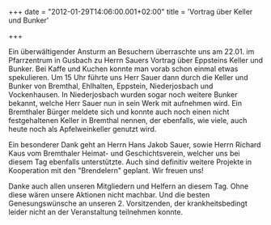 +++
date = "2012-01-29T14:06:00.001+02:00"
title = 'Vortrag über Keller und Bunker'


+++

Ein überwältigender Ansturm an Besuchern überraschte uns am 22.01. im Pfarrzentrum in Gusbach zu Herrn Sauers Vortrag über Eppsteins Keller und Bunker. Bei Kaffe und Kuchen konnte man vorab schon einmal etwas spekulieren. Um 15 Uhr führte uns Herr Sauer dann durch die Keller und Bunker von Bremthal, Ehlhalten, Eppstein, Niederjosbach und Vockenhausen. In Niederjosbach wurden sogar noch weitere Bunker bekannt, welche Herr Sauer nun in sein Werk mit aufnehmen wird. Ein Bremthaler Bürger meldete sich und konnte auch noch einen nicht festgehaltenen Keller in Bremthal nennen, der ebenfalls, wie viele, auch heute noch als Apfelweinkeller genutzt wird.

Ein besonderer Dank geht an Herrn Hans Jakob Sauer, sowie Herrn Richard Kaus vom Bremthaler Heimat- und Geschichtsverein, welcher uns bei diesem Tag ebenfalls unterstützte. Auch sind definitiv weitere Projekte in Kooperation mit den "Brendelern" geplant. Wir freuen uns!

Danke auch allen unseren Mitgliedern und Helfern an diesem Tag. Ohne diese wären unsere Aktionen nicht machbar. Und die besten Genesungswünsche an unseren 2. Vorsitzenden, der krankheitsbedingt leider nicht an der Veranstaltung teilnehmen konnte.

      